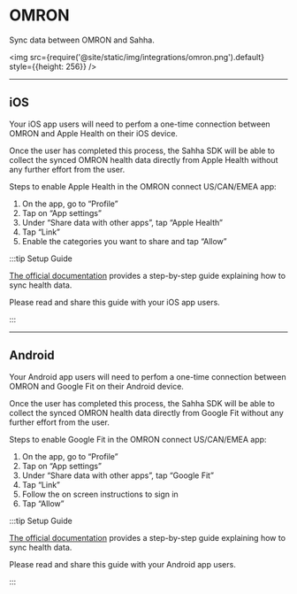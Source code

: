 # OMRON

Sync data between OMRON and Sahha.

<img src={require('@site/static/img/integrations/omron.png').default} style={{height: 256}} />

---

## iOS

Your iOS app users will need to perfom a one-time connection between OMRON and Apple Health on their iOS device.

Once the user has completed this process, the Sahha SDK will be able to collect the synced OMRON health data directly from Apple Health without any further effort from the user.

Steps to enable Apple Health in the OMRON connect US/CAN/EMEA app:
1. On the app, go to “Profile”
2. Tap on “App settings”
3. Under “Share data with other apps”, tap “Apple Health”
4. Tap “Link”
5. Enable the categories you want to share and tap “Allow”

:::tip Setup Guide

[The official documentation](https://omronhealthcare.com/service-and-support/faq/data-share-data-security-privacy-location-in-app/) provides a step-by-step guide explaining how to sync health data.

Please read and share this guide with your iOS app users.

:::

---

## Android

Your Android app users will need to perfom a one-time connection between OMRON and Google Fit on their Android device.

Once the user has completed this process, the Sahha SDK will be able to collect the synced OMRON health data directly from Google Fit without any further effort from the user.

Steps to enable Google Fit in the OMRON connect US/CAN/EMEA app:
1. On the app, go to “Profile”
2. Tap on “App settings”
3. Under “Share data with other apps”, tap “Google Fit”
4. Tap “Link”
5. Follow the on screen instructions to sign in
6. Tap “Allow”

:::tip Setup Guide

[The official documentation](https://omronhealthcare.com/service-and-support/faq/data-share-data-security-privacy-location-in-app/) provides a step-by-step guide explaining how to sync health data.

Please read and share this guide with your Android app users.

:::